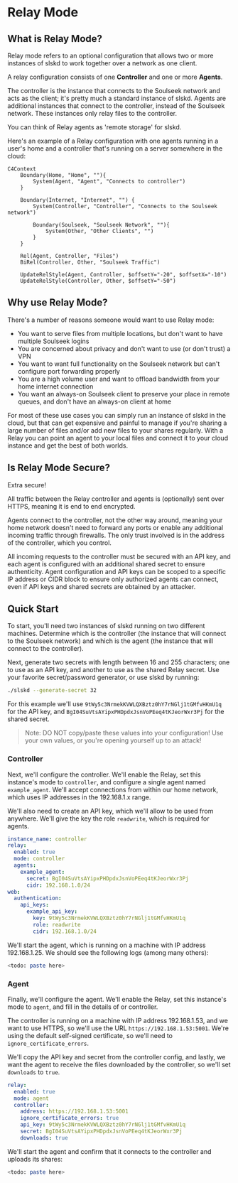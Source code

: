 # Relay Mode

## What is Relay Mode?

Relay mode refers to an optional configuration that allows two or more instances of slskd to work together over a network as one client.

A relay configuration consists of one **Controller** and one or more **Agents**.  

The controller is the instance that connects to the Soulseek network and acts as the client; it's pretty much a standard instance of slskd.  Agents are additional instances that connect to the controller, instead of the Soulseek network.  These instances only relay files to the controller.

You can think of Relay agents as 'remote storage' for slskd.

Here's an example of a Relay configuration with one agents running in a user's home and a controller that's running on a server somewhere in the cloud:


```mermaid
C4Context
    Boundary(Home, "Home", ""){
        System(Agent, "Agent", "Connects to controller")
    }

    Boundary(Internet, "Internet", "") {
        System(Controller, "Controller", "Connects to the Soulseek network")

        Boundary(Soulseek, "Soulseek Network", ""){
            System(Other, "Other Clients", "")
        }
    }

    Rel(Agent, Controller, "Files")
    BiRel(Controller, Other, "Soulseek Traffic")

    UpdateRelStyle(Agent, Controller, $offsetY="-20", $offsetX="-10")
    UpdateRelStyle(Controller, Other, $offsetY="-50")
```

## Why use Relay Mode?

There's a number of reasons someone would want to use Relay mode:

* You want to serve files from multiple locations, but don't want to have multiple Soulseek logins
* You are concerned about privacy and don't want to use (or don't trust) a VPN
* You want to want full functionality on the Soulseek network but can't configure port forwarding properly
* You are a high volume user and want to offload bandwidth from your home internet connection
* You want an always-on Soulseek client to preserve your place in remote queues, and don't have an always-on client at home

For most of these use cases you can simply run an instance of slskd in the cloud, but that can get expensive and painful to manage if you're sharing a large number of files and/or add new files to your shares regularly.  With a Relay you can point an agent to your local files and connect it to your cloud instance and get the best of both worlds.

## Is Relay Mode Secure?

Extra secure!  

All traffic between the Relay controller and agents is (optionally) sent over HTTPS, meaning it is end to end encrypted.

Agents connect to the controller, not the other way around, meaning your home network doesn't need to forward any ports or enable any additional incoming traffic through firewalls.  The only trust involved is in the address of the controller, which you control.

All incoming requests to the controller must be secured with an API key, and each agent is configured with an additional shared secret to ensure authenticity.  Agent configuration and API keys can be scoped to a specific IP address or CIDR block to ensure only authorized agents can connect, even if API keys and shared secrets are obtained by an attacker.

## Quick Start

To start, you'll need two instances of slskd running on two different machines. Determine which is the controller (the instance that will connect to the Soulseek network) and which is the agent (the instance that will connect to the controller).

Next, generate two secrets with length between 16 and 255 characters; one to use as an API key, and another to use as the shared Relay secret. Use your favorite secret/password generator, or use slskd by running:

```bash
./slskd --generate-secret 32
```

For this example we'll use `9tWy5c3NrmekKVWLQXBztz0hY7rNGlj1tGMfvHKmU1q` for the API key, and `BgI04SuVtsAYipxPHDpdxJsnVoPEeq4tKJeorWxr3Pj` for the shared secret.

> Note: DO NOT copy/paste these values into your configuration! Use your own values, or you're opening yourself up to an attack!

### Controller

Next, we'll configure the controller.  We'll enable the Relay, set this instance's mode to `controller`, and configure a single agent named `example_agent`.  We'll accept connections from within our home network, which uses IP addresses in the 192.168.1.x range.

We'll also need to create an API key, which we'll allow to be used from anywhere.  We'll give the key the role `readwrite`, which is required for agents.

```yaml
instance_name: controller
relay:
  enabled: true
  mode: controller
  agents:
    example_agent:
      secret: BgI04SuVtsAYipxPHDpdxJsnVoPEeq4tKJeorWxr3Pj
      cidr: 192.168.1.0/24
web:
  authentication:
    api_keys:
      example_api_key:
        key: 9tWy5c3NrmekKVWLQXBztz0hY7rNGlj1tGMfvHKmU1q
        role: readwrite
        cidr: 192.168.1.0/24
```

We'll start the agent, which is running on a machine with IP address 192.168.1.25.  We should see the following logs (among many others):

```bash
<todo: paste here>
```

### Agent

Finally, we'll configure the agent.  We'll enable the Relay, set this instance's mode to `agent`, and fill in the details of or controller.

The controller is running on a machine with IP address 192.168.1.53, and we want to use HTTPS, so we'll use the URL `https://192.168.1.53:5001`.  We're using the default self-signed certificate, so we'll need to `ignore_certificate_errors`.

We'll copy the API key and secret from the controller config, and lastly, we want the agent to receive the files downloaded by the controller, so we'll set `downloads` to `true`.

```yaml
relay:
  enabled: true
  mode: agent
  controller:
    address: https://192.168.1.53:5001
    ignore_certificate_errors: true
    api_key: 9tWy5c3NrmekKVWLQXBztz0hY7rNGlj1tGMfvHKmU1q
    secret: BgI04SuVtsAYipxPHDpdxJsnVoPEeq4tKJeorWxr3Pj
    downloads: true
```

We'll start the agent and confirm that it connects to the controller and uploads its shares:

```bash
<todo: paste here>
```
